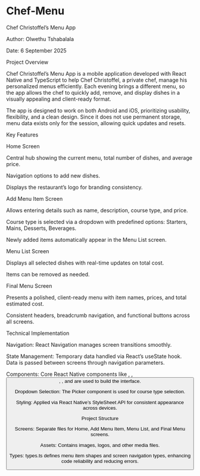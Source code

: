 # Chef-Menu

Chef Christoffel’s Menu App

Author: Olwethu Tshabalala

Date: 6 September 2025

Project Overview

Chef Christoffel’s Menu App is a mobile application developed with React Native and TypeScript to help Chef Christoffel, a private chef, manage his personalized menus efficiently. Each evening brings a different menu, so the app allows the chef to quickly add, remove, and display dishes in a visually appealing and client-ready format.

The app is designed to work on both Android and iOS, prioritizing usability, flexibility, and a clean design. Since it does not use permanent storage, menu data exists only for the session, allowing quick updates and resets.

Key Features

Home Screen

Central hub showing the current menu, total number of dishes, and average price.

Navigation options to add new dishes.

Displays the restaurant’s logo for branding consistency.

Add Menu Item Screen

Allows entering details such as name, description, course type, and price.

Course type is selected via a dropdown with predefined options: Starters, Mains, Desserts, Beverages.

Newly added items automatically appear in the Menu List screen.

Menu List Screen

Displays all selected dishes with real-time updates on total cost.

Items can be removed as needed.

Final Menu Screen

Presents a polished, client-ready menu with item names, prices, and total estimated cost.

Consistent headers, breadcrumb navigation, and functional buttons across all screens.

Technical Implementation

Navigation: React Navigation manages screen transitions smoothly.

State Management: Temporary data handled via React’s useState hook. Data is passed between screens through navigation parameters.

Components: Core React Native components like <View>, <Text>, <Button>, <TextInput>, and <FlatList> are used to build the interface.

Dropdown Selection: The Picker component is used for course type selection.

Styling: Applied via React Native’s StyleSheet API for consistent appearance across devices.

Project Structure

Screens: Separate files for Home, Add Menu Item, Menu List, and Final Menu screens.

Assets: Contains images, logos, and other media files.

Types: types.ts defines menu item shapes and screen navigation types, enhancing code reliability and reducing errors.

